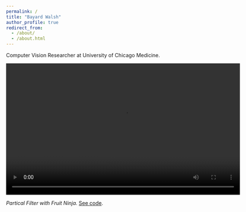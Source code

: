 ```yaml
---
permalink: /
title: "Bayard Walsh"
author_profile: true
redirect_from: 
  - /about/
  - /about.html
---
```


Computer Vision Researcher at University of Chicago Medicine.

<video width="640" height="360" controls>
  <source src="http://bkwalsh.github.io/files/cursor50.mp4" type="video/mp4">
  Your browser does not support the video tag.
</video>

_Partical Filter with Fruit Ninja._ [See code](https://github.com/bkwalsh/Autonomous-Lab-HW-/tree/main/hw4/SDL_Fruit_Ninja "fruitninja").

